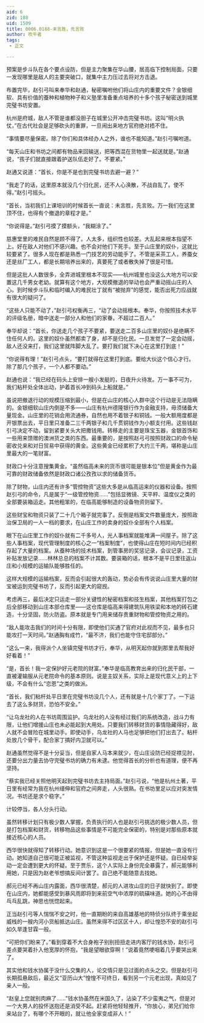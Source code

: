```yaml
---
aid: 6
zid: 188
uid: 1509
title: 0006.0188-未言胜，先言败
author: 吹牛者
tags: 
 - 正文

---
```




  预案是步斗队在各个要点设防，但是主力聚集在华山腰，居高临下控制局面，只要一发现哪里是敌人的主要突破口，就集中主力压过去将对方击退。

  布置完毕，赵引弓叫来奉华和赵通，秘密嘱咐他们将山庄内的重要文件？金银细软、具有价值的蚕种和植物种子和义塾里准备重点培养的十多个孩子秘密送到城里完璧书坊安置。

  杭州是府城，敌人不管是谁都没胆子在城里公开冲击完璧书坊。这叫“明火执仗，”在古代社会是足够砍头的重罪，一旦闹出来地方官府绝对捂不住。

  “事情要尽量保密。除了你们和具体经办人之外，谁也不能知道。”赵引弓嘱咐道。

  “每天山庄和书坊之间都有物品来回输送，把等西混在货物里一起送就是。”赵通说，“孩子们就直接跟着护送队伍走好了。不要紧。”

  赵通又说道：“首长，你是不是也到完璧书坊去避一避？”

  “我走了的话，这里原本就没几个归化民，还不人心涣散，不战自乱了。使不得。”赵引弓摇头。

  “首长，当初我们上课培训的时候首长一直说：未言胜，先言败。万一我们在这里顶不住，也得有个撤退的章程才是。”

  “你说得是。”赵引弓摸了摸额头，“我糊涂了。”

  慈惠堂里的难民自然是顾不得了。人太多，组织性也较差。大乱起来根本指望不上。好在敌人对他们不感兴趣。也不会对他们下死手。至于山庄里的奴仆，这就比较要紧了。很多人现在都是熟悉一门技艺的劳动能手了。不管是采茶工人，养蚕女还是丝厂工人，都是长期培养出来的，真要死了或者散失掉了很是可惜。

  但是这批人人数很多，全弄进城里根本不现实——杭州城里也没这么大地方可以安置这几千男女老幼。就算有这个地方，大规模撤退的举动也会严重动摇山庄的人心。到时候步斗队和临时编入的难民壮丁就有“被抛弃”的感觉，能否出死力应战就有很大的疑问了。

  “这些人只能不动了，”赵引弓权衡再三，“动了会动摇根本。奉华，你按照技术水平的评级名册，暗中送走一部分人和他们的家眷。不超过二百人。”

  奉华却说：“首长，你送走几个孩子不要紧，要送走二百多山庄里的奴仆是绝瞒不住任何人的。这里的奴仆虽然都卖了身，却不是归化民。一旦发觉了一定会动摇，敌人还没来打，我们这里就阵脚大乱了。要打我们就下决心在这里打到底！”

  “你说得有理！”赵引弓点头，“要打就得在这里打到底。要给大伙这个信心才行。除了那几个孩子，一个人都不要动。”

  赵通也说：“我已经在码头上安排一艘小发艇的，日夜升火待发。万一事不可为，我们粘杆处全体出动，护着首长冲到码头上船就是。”

  虽说把撤退行动的规模压缩到最小，但是在山庄的核心人群中这个行动是无法隐瞒的。金银细软山庄内倒是不多——山庄有杭州德隆银行作为金融支持，毋须储备大量现金。山庄里的花销会用流通券，自然也用不着银子和铜钱。一般大额用度都是开银票出去，平日里只准备二三千两银子和几千贯铜钱作为小额支付用。这些钱赵引弓决定不动，留到紧要关头大把撒钱用。转移走的主要是珠宝玉器，金银首饰和一些用来馈赠的澳洲货之类的东西。最重要的，是按照赵弓弓按照财政口的命令秘密收兑来和对日贸易中获得的黄金。这些黄金已经累积了大约三千两，堪称是山庄里最大的一笔财富。

  财政口十分注意搜集黄金。“虽然临高未来的货币很可能是银本位”但是黄金作为最可靠的财政储备依然是财政口诸公孜孜以求的储备货币。

  除了财物，山庄内还有许多“管控物资”这些大多是从临高运来的仪器和设备。按照赵引弓的命令，凡是属于“一级管控物资……”包括显微镜、天平秤、温度仪之类的全部要装箱运走。其他粗笨的，在临高能够制造的设备物资则留下。

  这些财宝和物资只装了二十几个箱子就完事了。反倒是档案文件数量庞大，按照政治保卫局的一人一档的要求，在山庄工作的卖身的奴仆全部有个人档案。

  眼下在山庄里工作的奴仆就有二千多号人，光人事档案就能堆满一间屋子。除了这些人事档案，现代管理制度的核心之一“档案制度”，也使得山庄在短时间内已经积存起了大量的档案。从蚕种场的技术档案，到管事房的奖惩记录，会议记录，工资补贴发放记录……林林总总的档案不计其数。要装箱的话，根本不是平日里往返山庄和小规模的运输队能够胜任的。

  这样大规模的运输档案，反而会引起很大的轰动，势必会有传说说山庄里大量的财宝被运到完璧书坊了，反而引起更大的窥觊。

  考虑再三，最后决定只运走一部分关键性的秘密档案和技生档案，其他档案打包之后全部移动到山庄本部仓库里——这仓库是临高来得建筑队用铁梁和本地的砖石建造，十分坚固，防火防盗。原本就是专门用来储存贵重财物和管控物资之用的。

  “敌人能攻击我们的时间十分有限，即使他们买通了官府对此视而不见，最多也只能攻打一天时间。”赵通胸有成竹，“最不济，我们也能守住宅邸部分。”

  “这么一来，我得派个人坐镇完璧书坊才行，奉华，从明天起你就到那里去帮我好好看着！”

  “是，首长！我一定保护好元老院的财富。”奉华是临高教育出来的归化民干部，一直被灌输服从元老院命令的基本原则。说是主奴关系，实际上是现代意义上的上下级，不会有什么“恋恩”之类的做派。

  “首长，我们粘杆处平日里在完璧书坊没几个人，还有就是十几个家丁了。一下运去了这么多财货，恐怕不安全。”

  “让乌龙社的人在书坊周围监护。乌龙社的人没有经过我们的系统改造，战斗力有限，让他们增援山庄也未必能起到大用处。只要我们转移财货的事情隐藏得好，敌人就不会冒险在城里动手。即使动手，乌龙社的人马也足够把他们打出去了。粘杆处放几个骨干，配合家丁搞好内卫就可以。”

  赵通虽然觉得不是十分妥当，但是自家人马本来就少，在山庄设防已经捉襟见肘，还要分出力量去协守完璧书坊的确力有未逮。他觉得首长的分析也有道理，便不再坚持。

  “蔡实我已经关照他明天起到完璧书坊去主持局面。”赵引弓说，“他是杭州土著，平日里有经常为我在杭州缙伸和官府之间奔走，人头很熟。在书坊里足以应对突发情况。书坊还是求个稳字。”

  计较停当，各人分头行动。

  虽然转移计划只有极少数人掌握，负责执行的人也是赵引弓挑选的极少数人员，但是打包档案和财货，转移物品这些事情是不可能完全保密的，特别是对那些原本就接近核心的人员。

  西华很快就得知了转移行动。她意识到这是一个很要紧的情报，但是她一直没有行动。她知道自己很可能正被监视，不管这种监视走出于保护还是怀疑。自已经举妄动一定会遭到更大的怀疑。至于贾乐，这个人实际上身份完全暴露了，郝元能够利用她，只是因为赵老爷想搞反间计罢了。自己绝不能随意去找她。

  郝元已经不再山庄内露面，西华很清楚，郝元的人进攻山庄的日子就快到了。即使在山庄内，她都能感受到暴风雨即将到来前空气中浓厚的硫磺味道。她的心不由得乓乓乱跳，神思也恍惚起来。

  正当赵引弓等人惴惴不安之时，他一直期盼的来自高雄基地的特侦分队终于乘坐起威栈的一艘内河小货船抵达山庄。虽然来得不过区区十人，却让惶恐不安的赵引弓如久旱逢甘霖一般。

  “可把你们盼来了。”看到穿着不大合身袍子别别扭扭走进内客厅的钱水协，赵引弓差点要哭着扑入他宽厚的怀抱，“我是望眼欲穿啊！”说着竟然哽咽着几乎要哭出来了。

  其实他和钱水协属于没什么交集的人，论交情只是见过面的点头之交。但是赵引弓长期孤悬敌后，最近又“亚历山大”惶惶不可终日，看到另一个元老出现，真如见了亲人一般。

  “赵皇上您就别肉麻了……”钱水协虽然在米国久了，沾染了不少蛮夷之气，但是对一个大男人的投怀送抱还是消受不起。赶紧将他轻轻推开，“你放心，弟兄们给你来站台了，有哪个不开眼的，就让他全家变成非人！”



